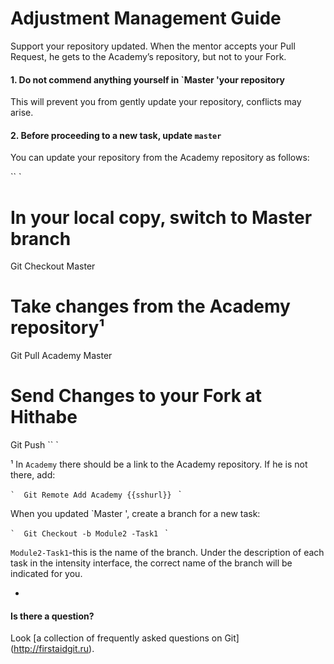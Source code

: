 # Adjustment Management Guide 

 Support your repository updated. When the mentor accepts your Pull Request, he gets to the Academy’s repository, but not to your Fork. 

 #### 1. Do not commend anything yourself in `Master 'your repository 

 This will prevent you from gently update your repository, conflicts may arise. 

 #### 2. Before proceeding to a new task, update `master` 

 You can update your repository from the Academy repository as follows: 

 `` ` 
 # In your local copy, switch to Master branch 
 Git Checkout Master 

 # Take changes from the Academy repository¹ 
 Git Pull Academy Master 

 # Send Changes to your Fork at Hithabe 
 Git Push 
 `` ` 

 ¹ In `Academy` there should be a link to the Academy repository. If he is not there, add: 

 `` ` 
 Git Remote Add Academy {{sshurl}} 
 `` ` 

 When you updated `Master ', create a branch for a new task: 

 `` ` 
 Git Checkout -b Module2 -Task1 
 `` ` 

 `Module2-Task1`-this is the name of the branch. Under the description of each task in the intensity interface, the correct name of the branch will be indicated for you. 

 - 

 #### Is there a question? 

 Look [a collection of frequently asked questions on Git] (http://firstaidgit.ru).